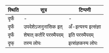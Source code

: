 | स्थिति | सूत्र | टिप्पणी |
| ----- | ------- | ------ |
| दृफँ | - | - |
| दृफँ | उपदेशेऽजनुनासिक इत् | अँ-इत्यस्य इत्संज्ञा |
| दृफँ | शेषात् कर्तरि परस्मैपदम् | इति परस्मैपदम् |
| दृफ् | तस्य लोपः | इत्संज्ञकस्य लोपः |
